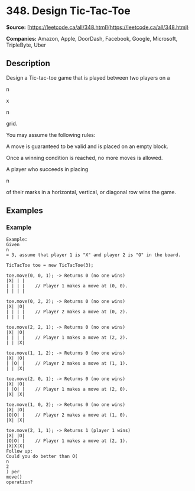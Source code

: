 # 348. Design Tic-Tac-Toe

**Source:** [https://leetcode.ca/all/348.html](https://leetcode.ca/all/348.html)

**Companies:** Amazon, Apple, DoorDash, Facebook, Google, Microsoft, TripleByte, Uber

## Description

Design a Tic-tac-toe game that is played between two players on a

n

x

n

grid.

You may assume the following rules:

A move is guaranteed to be valid and is placed on an empty block.

Once a winning condition is reached, no more moves is allowed.

A player who succeeds in placing

n

of their marks in a horizontal, vertical, or
            diagonal row wins the game.

## Examples

### Example

```
Example:
Given
n
= 3, assume that player 1 is "X" and player 2 is "O" in the board.

TicTacToe toe = new TicTacToe(3);

toe.move(0, 0, 1); -> Returns 0 (no one wins)
|X| | |
| | | |    // Player 1 makes a move at (0, 0).
| | | |

toe.move(0, 2, 2); -> Returns 0 (no one wins)
|X| |O|
| | | |    // Player 2 makes a move at (0, 2).
| | | |

toe.move(2, 2, 1); -> Returns 0 (no one wins)
|X| |O|
| | | |    // Player 1 makes a move at (2, 2).
| | |X|

toe.move(1, 1, 2); -> Returns 0 (no one wins)
|X| |O|
| |O| |    // Player 2 makes a move at (1, 1).
| | |X|

toe.move(2, 0, 1); -> Returns 0 (no one wins)
|X| |O|
| |O| |    // Player 1 makes a move at (2, 0).
|X| |X|

toe.move(1, 0, 2); -> Returns 0 (no one wins)
|X| |O|
|O|O| |    // Player 2 makes a move at (1, 0).
|X| |X|

toe.move(2, 1, 1); -> Returns 1 (player 1 wins)
|X| |O|
|O|O| |    // Player 1 makes a move at (2, 1).
|X|X|X|
Follow up:
Could you do better than O(
n
2
) per
move()
operation?
```


